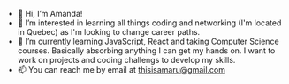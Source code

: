 - 👋 Hi, I’m Amanda! 
- 👀 I’m interested in learning all things coding and networking (I'm located in Quebec) as I'm looking to change career paths.
- 🌱 I’m currently learning JavaScript, React and taking Computer Science courses.  Basically absorbing anything I can get my hands on.  I want to work on projects and coding challengs to develop my skills.
- 📫 You can reach me by email at thisisamaru@gmail.com

<!---
Rudaam/Rudaam is a ✨ special ✨ repository because its `README.md` (this file) appears on your GitHub profile.
You can click the Preview link to take a look at your changes.
--->
